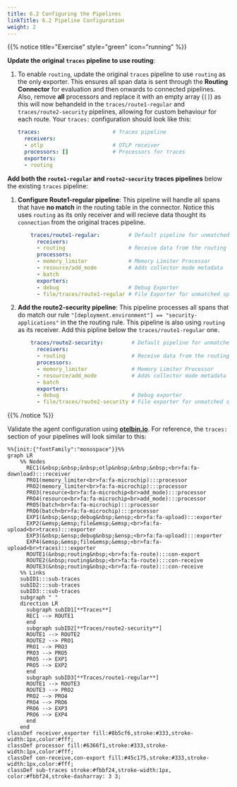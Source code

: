 ```yaml
---
title: 6.2 Configuring the Pipelines
linkTitle: 6.2 Pipeline Configuration
weight: 2
---
```


{{% notice title="Exercise" style="green" icon="running" %}}

**Update the original `traces` pipeline to use routing**:

1. To enable `routing`, update the original `traces` pipeline to use `routing` as the only exporter. This ensures all span data is sent through the **Routing Connector** for evaluation and then onwards to connected pipelines. Also, remove **all** processors and replace it with an empty array (`[]`) as this will now behandeld in the `traces/route1-regular` and `traces/route2-security` pipelines, allowing for custom behaviour for each route.  Your `traces:` configuration should look like this:

    ```yaml
    traces:                       # Traces pipeline
      receivers:
      - otlp                      # OTLP receiver
      processors: []              # Processors for traces
      exporters:
      - routing
    ```

**Add both the `route1-regular` and `route2-security` traces pipelines** below the existing `traces` pipeline:

1. **Configure Route1-regular pipeline**: This pipeline will handle all spans that have  **no match** in the routing table in the connector.
Notice this uses `routing` as its only receiver and will recieve data thought its `connection` from the original traces pipeline. 

    ```yaml
        traces/route1-regular:         # Default pipeline for unmatched spans
          receivers: 
          - routing                    # Receive data from the routing connector
          processors:
          - memory_limiter             # Memory Limiter Processor
          - resource/add_mode          # Adds collector mode metadata
          - batch
          exporters:
          - debug                      # Debug Exporter 
          - file/traces/route1-regular # File Exporter for unmatched spans 
    ```

2. **Add the route2-security pipeline**: This pipeline processes all spans that do match our rule `"[deployment.environment"] == "security-applications"` in the  the routing rule. This pipeline is also using `routing` as its receiver. Add this pipline below the `traces/route1-regular` one.

    ```yaml
        traces/route2-security:         # Default pipeline for unmatched spans
          receivers: 
          - routing                     # Receive data from the routing connector
          processors:
          - memory_limiter              # Memory Limiter Processor
          - resource/add_mode           # Adds collector mode metadata
          - batch
          exporters:
          - debug                       # Debug exporter
          - file/traces/route2-security # File exporter for unmatched spans
    ```

{{% /notice %}}

Validate the agent configuration using **[otelbin.io](https://www.otelbin.io/)**. For reference, the `traces:` section of your pipelines will look similar to this:

```mermaid
%%{init:{"fontFamily":"monospace"}}%%
graph LR
    %% Nodes
      REC1(&nbsp;&nbsp;&nbsp;otlp&nbsp;&nbsp;&nbsp;<br>fa:fa-download):::receiver
      PRO1(memory_limiter<br>fa:fa-microchip):::processor
      PRO2(memory_limiter<br>fa:fa-microchip):::processor
      PRO3(resource<br>fa:fa-microchip<br>add_mode):::processor
      PRO4(resource<br>fa:fa-microchip<br>add_mode):::processor
      PRO5(batch<br>fa:fa-microchip):::processor
      PRO6(batch<br>fa:fa-microchip):::processor
      EXP1(&nbsp;&ensp;debug&nbsp;&ensp;<br>fa:fa-upload):::exporter
      EXP2(&emsp;&emsp;file&emsp;&emsp;<br>fa:fa-upload<br>traces):::exporter
      EXP3(&nbsp;&ensp;debug&nbsp;&ensp;<br>fa:fa-upload):::exporter
      EXP4(&emsp;&emsp;file&emsp;&emsp;<br>fa:fa-upload<br>traces):::exporter
      ROUTE1(&nbsp;routing&nbsp;<br>fa:fa-route):::con-export
      ROUTE2(&nbsp;routing&nbsp;<br>fa:fa-route):::con-receive
      ROUTE3(&nbsp;routing&nbsp;<br>fa:fa-route):::con-receive
    %% Links
    subID1:::sub-traces
    subID2:::sub-traces
    subID3:::sub-traces
    subgraph " "
    direction LR
      subgraph subID1[**Traces**]
      REC1 --> ROUTE1
      end
      subgraph subID2[**Traces/route2-security**]
      ROUTE1 --> ROUTE2
      ROUTE2 --> PRO1
      PRO1 --> PRO3
      PRO3 --> PRO5
      PRO5 --> EXP1
      PRO5 --> EXP2
      end
      subgraph subID3[**Traces/route1-regular**]
      ROUTE1 --> ROUTE3
      ROUTE3 --> PRO2
      PRO2 --> PRO4
      PRO4 --> PRO6
      PRO6 --> EXP3
      PRO6 --> EXP4
      end
    end
classDef receiver,exporter fill:#8b5cf6,stroke:#333,stroke-width:1px,color:#fff;
classDef processor fill:#6366f1,stroke:#333,stroke-width:1px,color:#fff;
classDef con-receive,con-export fill:#45c175,stroke:#333,stroke-width:1px,color:#fff;
classDef sub-traces stroke:#fbbf24,stroke-width:1px, color:#fbbf24,stroke-dasharray: 3 3;
```
